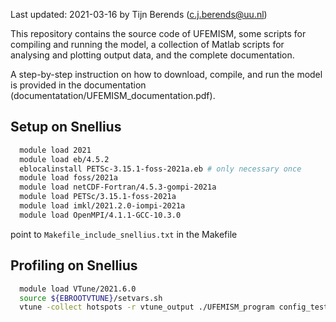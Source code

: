 Last updated: 2021-03-16 by Tijn Berends (c.j.berends@uu.nl)

This repository contains the source code of UFEMISM, some scripts for compiling and running the model, a collection of Matlab scripts for analysing and plotting output data, and the complete documentation.

A step-by-step instruction on how to download, compile, and run the model is provided in the documentation (documentatation/UFEMISM_documentation.pdf).


Setup on Snellius
-----------------


```bash
  module load 2021
  module load eb/4.5.2
  eblocalinstall PETSc-3.15.1-foss-2021a.eb # only necessary once
  module load foss/2021a
  module load netCDF-Fortran/4.5.3-gompi-2021a
  module load PETSc/3.15.1-foss-2021a
  module load imkl/2021.2.0-iompi-2021a
  module load OpenMPI/4.1.1-GCC-10.3.0
```

point to `Makefile_include_snellius.txt` in the Makefile

Profiling on Snellius
---------------------

```bash
  module load VTune/2021.6.0
  source ${EBROOTVTUNE}/setvars.sh
  vtune -collect hotspots -r vtune_output ./UFEMISM_program config_test
```
